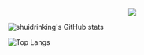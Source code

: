 <div align="center"> <img src="https://github-profile-trophy.vercel.app/?username=shuidrinking" /> </div>

![shuidrinking's GitHub stats](https://github-readme-stats.vercel.app/api?username=shuidrinking&show_icons=true&theme=ambient_gradient)

![Top Langs](https://github-readme-stats.vercel.app/api/top-langs/?username=shuidrinking&layout=compact&theme=ambient_gradient)
